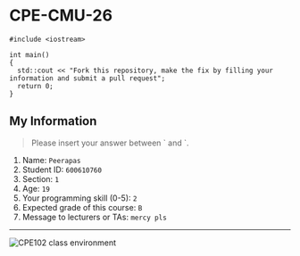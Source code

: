 # CPE-CMU-26
>
```
#include <iostream>

int main()
{
  std::cout << "Fork this repository, make the fix by filling your information and submit a pull request";
  return 0;
}
```

## My Information
> Please insert your answer between \` and \`.

1. Name: `Peerapas`
2. Student ID: `600610760`
3. Section: `1`
4. Age: `19`
5. Your programming skill (0-5): `2`
6. Expected grade of this course: `B`
7. Message to lecturers or TAs: `mercy pls`

---
![CPE102 class environment](https://github.com/tmwatchanan/CPE-CMU-26/raw/master/cpe102_class_envi.jpg)

